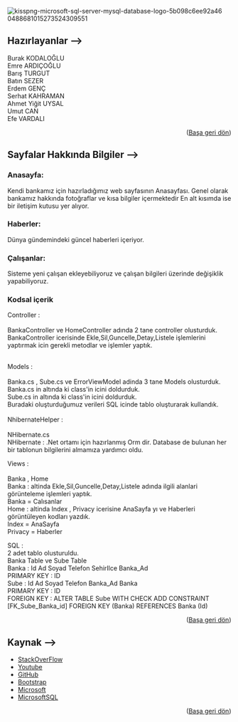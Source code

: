 <div id="top"></div>

![kisspng-microsoft-sql-server-mysql-database-logo-5b098c6ee92a46 0488681015273524309551](https://user-images.githubusercontent.com/74763030/150372747-19fd593e-232f-4cd0-80a9-76ff6db351bc.png )

## Hazırlayanlar -->

Burak KODALOĞLU <br>
Emre ARDIÇOĞLU <br>
Barış TURGUT <br>
Batın SEZER <br>
Erdem GENÇ <br>
Serhat KAHRAMAN <br>
Ahmet Yiğit UYSAL <br>
Umut CAN <br>
Efe VARDALI <br>

<p align="right">(<a href="#top">Başa geri dön</a>)</p>

## Sayfalar Hakkında Bilgiler -->

### Anasayfa: <br>

Kendi bankamız için hazırladığımız web sayfasının Anasayfası. Genel olarak bankamız hakkında fotoğraflar ve kısa bilgiler içermektedir En alt kısımda ise bir iletişim kutusu yer alıyor. <br>

### Haberler: <br>

Dünya gündemindeki güncel haberleri içeriyor.<br>

### Çalışanlar: <br>

Sisteme yeni çalışan ekleyebiliyoruz ve çalışan bilgileri üzerinde değişiklik yapabiliyoruz. <br>

### Kodsal içerik <br>

Controller : <br><br> BankaController ve HomeController adında 2 tane controller olusturduk. <br>
             BankaController icerisinde Ekle,Sil,Guncelle,Detay,Listele işlemlerini yaptırmak icin gerekli metodlar ve işlemler yaptık.<br>
             <br>
                      
Models : <br><br> Banka.cs , Sube.cs ve ErrorViewModel adinda 3 tane Models olusturduk.
       <br> Banka.cs in altında ki class'in icini doldurduk.
       <br> Sube.cs in altında ki class'in icini doldurduk.
       <br> Buradaki oluşturduğumuz verileri SQL icinde tablo oluşturarak kullandık.<br>
       <br>
NhibernateHelper :<br><br> NHibernate.cs
          <br>   NHibernate : .Net ortamı için hazırlanmış Orm dir.  Database de bulunan her bir tablonun bilgilerini almamıza yardımcı oldu.<br>

Views : <br><br>Banka , Home 
     <br>  Banka : altinda Ekle,Sil,Guncelle,Detay,Listele adında ilgili alanlari görünteleme işlemleri yaptık.
            <br>   Banka = Calısanlar
      <br> Home : altinda Index , Privacy icerisine AnaSayfa yı ve Haberleri görüntüleyen kodları yazdık. 
      <br>       Index = AnaSayfa
      <br>       Privacy = Haberler
      <br>        
              
SQL :<br> 2 adet tablo olusturuldu.
   <br>    Banka Table ve Sube Table
   <br>    Banka : Id Ad Soyad Telefon SehirIlce Banka_Ad  
                  PRIMARY KEY : ID
   <br>    Sube : Id Ad Soyad Telefon Banka_Ad Banka 
   <br>           PRIMARY KEY : ID
   <br>           FOREIGN KEY  : ALTER TABLE Sube WITH CHECK ADD CONSTRAINT [FK_Sube_Banka_id] FOREIGN KEY (Banka) REFERENCES Banka (Id)
<br>

<p align="right">(<a href="#top">Başa geri dön</a>)</p>

## Kaynak -->
* [StackOverFlow](https://stackoverflow.com/)
* [Youtube](https://Youtube.com/)
* [GitHub](https://github.com/)
* [Bootstrap](https://getbootstrap.com)
* [Microsoft](https://Microsoft.com)
* [MicrosoftSQL](https://docs.microsoft.com/en-us/sql/relational-databases/tables/tables?view=sql-server-ver15)

<p align="right">(<a href="#top">Başa geri dön</a>)</p>
